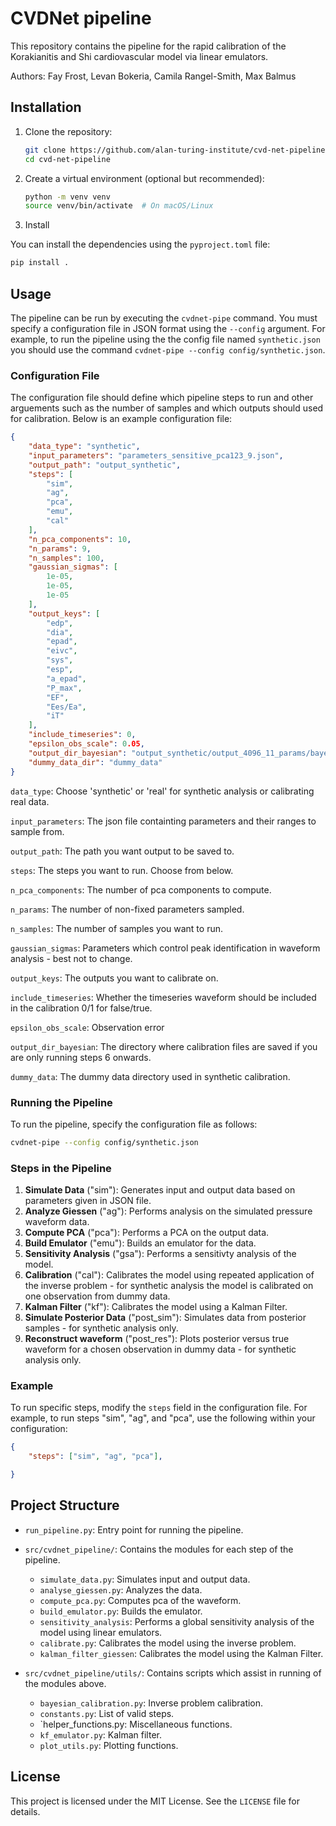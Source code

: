 # CVDNet pipeline

This repository contains the pipeline for the rapid calibration of the Korakianitis and Shi cardiovascular model via linear emulators. 

Authors: Fay Frost, Levan Bokeria, Camila Rangel-Smith, Max Balmus

## Installation

1. Clone the repository:
   ```bash
   git clone https://github.com/alan-turing-institute/cvd-net-pipeline
   cd cvd-net-pipeline
   ```

2. Create a virtual environment (optional but recommended):
   ```bash
   python -m venv venv
   source venv/bin/activate  # On macOS/Linux
   ```

3. Install

You can install the dependencies using the `pyproject.toml` file:
   ```bash
   pip install .
   ```

## Usage

The pipeline can be run by executing the `cvdnet-pipe` command. You must specify a configuration file in JSON format using the `--config` argument. For example, to run the pipeline using the the config file named `synthetic.json` you should use the command
`cvdnet-pipe --config config/synthetic.json`.

### Configuration File

The configuration file should define which pipeline steps to run and other arguements such as the number of samples and which outputs should used for calibration. Below is an example configuration file:

```json
{
    "data_type": "synthetic",
    "input_parameters": "parameters_sensitive_pca123_9.json",
    "output_path": "output_synthetic",
    "steps": [
        "sim",
        "ag",
        "pca",
        "emu",
        "cal"
    ],
    "n_pca_components": 10,
    "n_params": 9,
    "n_samples": 100,
    "gaussian_sigmas": [
        1e-05,
        1e-05,
        1e-05
    ],
    "output_keys": [
        "edp",
        "dia",
        "epad",
        "eivc",
        "sys",
        "esp",
        "a_epad",
        "P_max",
        "EF",
        "Ees/Ea",
        "iT"
    ],
    "include_timeseries": 0,
    "epsilon_obs_scale": 0.05,
    "output_dir_bayesian": "output_synthetic/output_4096_11_params/bayesian_calibration_results/11_output_keys/calibration_20250818_141427",
    "dummy_data_dir": "dummy_data"
}

```
```data_type```: Choose 'synthetic' or 'real' for synthetic analysis or calibrating real data.

```input_parameters```: The json file containting parameters and their ranges to sample from. 

```output_path```: The path you want output to be saved to.

```steps```: The steps you want to run. Choose from below.

```n_pca_components```: The number of pca components to compute.

```n_params```: The number of non-fixed parameters sampled.

```n_samples```: The number of samples you want to run.

```gaussian_sigmas```: Parameters which control peak identification in waveform analysis - best not to change.

```output_keys```: The outputs you want to calibrate on.

```include_timeseries```: Whether the timeseries waveform should be included in the calibration 0/1 for false/true.

```epsilon_obs_scale```: Observation error

```output_dir_bayesian```: The directory where calibration files are saved if you are only running steps 6 onwards.  

```dummy_data```: The dummy data directory used in synthetic calibration. 

### Running the Pipeline

To run the pipeline, specify the configuration file as follows:

```bash
cvdnet-pipe --config config/synthetic.json
```

### Steps in the Pipeline
1. **Simulate Data** ("sim"): Generates input and output data based on parameters given in JSON file.
2. **Analyze Giessen** ("ag"): Performs analysis on the simulated pressure waveform data.
3. **Compute PCA** ("pca"): Performs a PCA on the output data.
4. **Build Emulator** ("emu"): Builds an emulator for the data.
5. **Sensitivity Analysis** ("gsa"): Performs a sensitivty analysis of the model. 
6.  **Calibration** ("cal"): Calibrates the model using repeated application of the inverse problem - for synthetic analysis the model is calibrated on one observation from dummy data.
7.  **Kalman Filter** ("kf"): Calibrates the model using a Kalman Filter.
8.  **Simulate Posterior Data** ("post_sim"): Simulates data from posterior samples - for synthetic analysis only.
9. **Reconstruct waveform** ("post_res"): Plots posterior versus true waveform for a chosen observation in dummy data  - for synthetic analysis only.

### Example

To run specific steps, modify the `steps` field in the configuration file. For example, to run steps "sim", "ag", and "pca", use the following within your configuration:

```json
{
    "steps": ["sim", "ag", "pca"],

}
```


## Project Structure

- `run_pipeline.py`: Entry point for running the pipeline.

- `src/cvdnet_pipeline/`: Contains the modules for each step of the pipeline.
  - `simulate_data.py`: Simulates input and output data.
  - `analyse_giessen.py`: Analyzes the data.
  - `compute_pca.py`: Computes pca of the waveform.
  - `build_emulator.py`: Builds the emulator.
  - `sensitivity_analysis`: Performs a global sensitivity analysis of the model using linear emulators.
  - `calibrate.py`: Calibrates the model using the inverse problem.
  - `kalman_filter_giessen`: Calibrates the model using the Kalman Filter.
   
- `src/cvdnet_pipeline/utils/`: Contains scripts which assist in running of the modules above.
   - `bayesian_calibration.py`: Inverse problem calibration.
   - `constants.py`: List of valid steps.
   - `helper_functions.py: Miscellaneous functions.
   - `kf_emulator.py`: Kalman filter.
   - `plot_utils.py`: Plotting functions.


## License

This project is licensed under the MIT License. See the `LICENSE` file for details.

